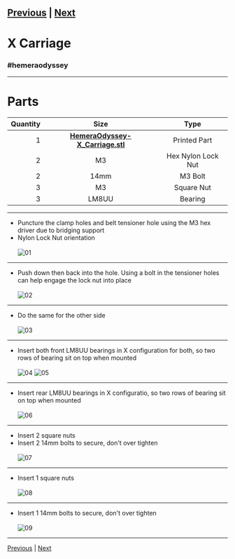 [Previous](03_Idler.md) | [Next](05_Filament_Sensor.md)  
---
# X Carriage
### #hemeraodyssey
---
# Parts  
|Quantity|Size|Type|
|---:|:---:|:---:|
|1|[**HemeraOdyssey-X_Carriage.stl**](../HemeraOdyssey_STLs_BETA/HemeraOdyssey-X_Carriage.stl)|Printed Part|
|2|M3|Hex Nylon Lock Nut|
|2|14mm|M3 Bolt|
|3|M3|Square Nut|
|3|LM8UU|Bearing| 
---
* Puncture the clamp holes and belt tensioner hole using the M3 hex driver due to bridging support
* Nylon Lock Nut orientation<br>  
![01](../img/X_Carriage/01.jpg)
---
* Push down then back into the hole. Using a bolt in the tensioner holes can help engage the lock nut into place<br>  
![02](../img/X_Carriage/02.jpg)
---
* Do the same for the other side<br>   
![03](../img/X_Carriage/03.jpg)
---
* Insert both front LM8UU bearings in X configuration for both, so two rows of bearing sit on top when mounted<br>  
![04](../img/X_Carriage/04.jpg) 
![05](../img/X_Carriage/05.jpg)
---
* Insert rear LM8UU bearings in X configuratio, so two rows of bearing sit on top when mounted<br>  
![06](../img/X_Carriage/06.jpg)
---
* Insert 2 square nuts  
* Insert 2 14mm bolts to secure, don't over tighten<br>  
![07](../img/X_Carriage/07.jpg)
---
* Insert 1 square nuts<br>  
![08](../img/X_Carriage/08.jpg)
---
* Insert 1 14mm bolts to secure, don't over tighten<br>   
![09](../img/X_Carriage/09.jpg)
---
[Previous](03_Idler.md) | [Next](05_Filament_Sensor.md)